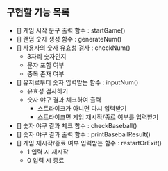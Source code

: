 ## 구현할 기능 목록

- [] 게임 시작 문구 출력 함수 : startGame()
- [] 랜덤 숫자 생성 함수 : generateNum()
- [] 사용자의 숫자 유효성 검사 : checkNum()
  - 3자리 숫자인지
  - 문자 포함 여부
  - 중복 존재 여부
- [] 유저로부터 숫자 입력받는 함수 : inputNum()
  - 유효성 검사하기
  - 숫자 야구 결과 체크하여 출력
    - 스트라이크가 아니면 다시 입력받기
    - 스트라이크면 게임 재시작/종료 여부를 입력받기
- [] 숫자 야구 결과 체크 함수 : checkBaseball()
- [] 숫자 야구 결과 출력 함수 : printBaseballResult()
- [] 게임 재시작/종료 여부 입력받는 함수 : restartOrExit()
  - 1 입력 시 재시작
  - 0 입력 시 종료
